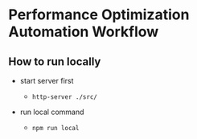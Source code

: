 # Performance Optimization Automation Workflow

## How to run locally

- start server first

  - `http-server ./src/`

- run local command
  - `npm run local`
